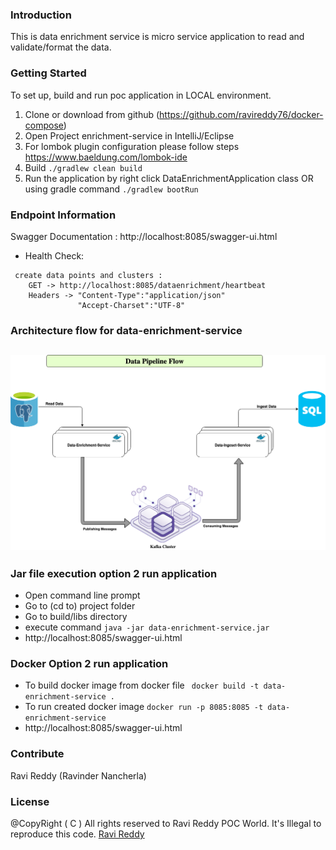 ### Introduction
This is data enrichment service is micro service application to read and validate/format the data.

### Getting Started
To set up, build and run poc application in LOCAL environment.
1.	Clone or download from github (https://github.com/ravireddy76/docker-compose)
2.	Open Project enrichment-service in IntelliJ/Eclipse
3.  For lombok plugin configuration please follow steps https://www.baeldung.com/lombok-ide
3.	Build ``` ./gradlew clean build ```
4.	Run the application by right click  DataEnrichmentApplication class
    OR using gradle command  ``` ./gradlew bootRun ```

### Endpoint Information
Swagger Documentation : http://localhost:8085/swagger-ui.html
- Health Check:
```
 create data points and clusters :
    GET -> http://localhost:8085/dataenrichment/heartbeat
    Headers -> "Content-Type":"application/json"
               "Accept-Charset":"UTF-8"
```
### Architecture flow for data-enrichment-service
## ![data-enrichment-service-logo](misc/Data-Pipeline-Arch.png)

### Jar file execution option 2 run application
 - Open command line prompt
 - Go to (cd to) project folder
 - Go to build/libs directory
 - execute command  ``` java -jar data-enrichment-service.jar ```
 - http://localhost:8085/swagger-ui.html

### Docker Option 2 run application
 - To build docker image from docker file
   ``` docker build -t data-enrichment-service .```
 - To run created docker image  ``` docker run -p 8085:8085 -t data-enrichment-service ```
 - http://localhost:8085/swagger-ui.html

### Contribute
Ravi Reddy (Ravinder Nancherla)

### License
@CopyRight ( C ) All rights reserved to Ravi Reddy POC World. It's Illegal to reproduce this code.
[Ravi Reddy](https://www.linkedin.com/in/ravireddy55447/)
